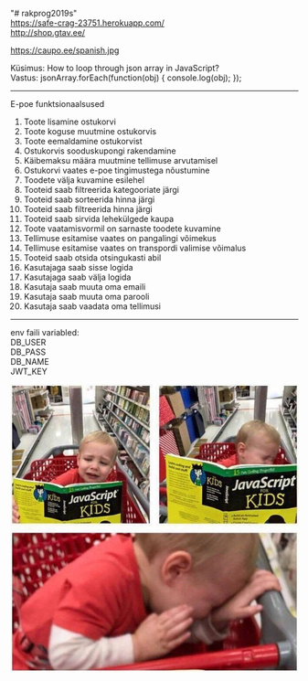 "# rakprog2019s"   
https://safe-crag-23751.herokuapp.com/  
http://shop.gtav.ee/  

https://caupo.ee/spanish.jpg  
  
Küsimus: How to loop through json array in JavaScript?  
Vastus: jsonArray.forEach(function(obj) { console.log(obj); });

---------  
E-poe funktsionaalsused  
1. Toote lisamine ostukorvi  
2. Toote koguse muutmine ostukorvis  
3. Toote eemaldamine ostukorvist  
4. Ostukorvis sooduskupongi rakendamine  
5. Käibemaksu määra muutmine tellimuse arvutamisel  
6. Ostukorvi vaates e-poe tingimustega nõustumine  
7. Toodete välja kuvamine esilehel  
8. Tooteid saab filtreerida kategooriate järgi    
9. Tooteid saab sorteerida hinna järgi  
10. Tooteid saab filtreerida hinna järgi  
11. Tooteid saab sirvida lehekülgede kaupa  
12. Toote vaatamisvormil on sarnaste toodete kuvamine  
13. Tellimuse esitamise vaates on pangalingi võimekus  
14. Tellimuse esitamise vaates on transpordi valimise võimalus  
15. Tooteid saab otsida otsingukasti abil  
16. Kasutajaga saab sisse logida  
17. Kasutajaga saab välja logida  
18. Kasutaja saab muuta oma emaili  
19. Kasutaja saab muuta oma parooli  
20. Kasutaja saab vaadata oma tellimusi  
---------

env faili variabled:  
DB_USER  
DB_PASS  
DB_NAME  
JWT_KEY  

![js4kids](js4kids.jpg)